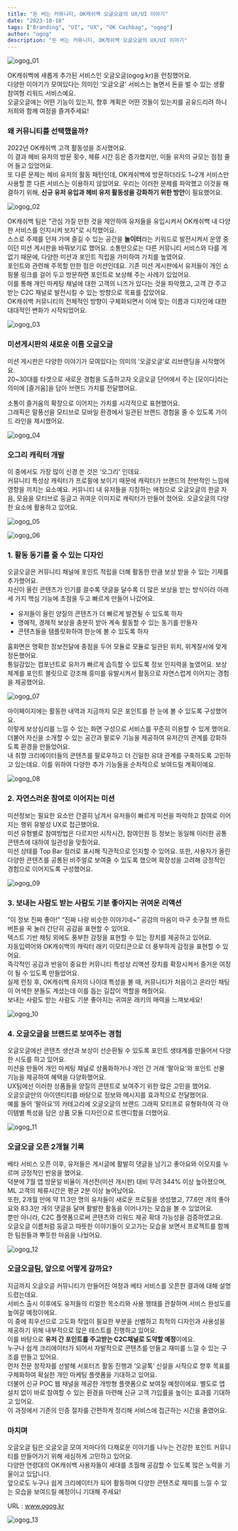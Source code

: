 ```yaml
---
title: "돈 버는 커뮤니티, OK캐쉬백 오글오글의 UX/UI 이야기"
date: "2023-10-18"
tags: ["Branding", "UI", "UX", "OK Cashbag", "ogog"]
author: "ogog"
description: "돈 버는 커뮤니티, OK캐쉬백 오글오글의 UX/UI 이야기"
---
```


![ogog_01](./ogog_01.png)

OK캐쉬백에 새롭게 추가된 서비스인 오글오글(ogog.kr)을 런칭했어요.  
다양한 이야기가 모여있다는 의미인 ‘오글오글' 서비스는 놀면서 돈을 벌 수 있는 생활 참여형 리워드 서비스예요.  
오글오글에는 어떤 기능이 있는지, 향후 계획은 어떤 것들이 있는지를 공유드리려 하니 저희와 함께 여정을 즐겨주세요!

### 왜 커뮤니티를 선택했을까?

2022년 OK캐쉬백 고객 활동성을 조사했어요.  
이 결과 헤비 유저의 방문 횟수, 체류 시간 등은 증가했지만, 미들 유저의 규모는 점점 줄어 들고 있었어요.  
또 다른 문제는 헤비 유저의 활동 패턴인데, OK캐쉬백에 방문하더라도 1~2개 서비스만 사용할 뿐 다른 서비스는 이용하지 않았어요.
우리는 이러한 문제를 파악했고 이것을 해결하기 위해, **신규 유저 유입과 헤비 유저 활동성을 강화하기 위한 방안**이 필요했어요.

![ogog_02](./ogog_02.png)

OK캐쉬백 팀은 "관심 가질 만한 것을 제안하여 유저들을 유입시켜서 OK캐쉬백 내 다양한 서비스를 인지시켜 보자"로 시작했어요.  
스스로 주제를 던져 가며 즐길 수 있는 공간을 **놀이터**라는 키워드로 발전시켜서 운영 중이던 미션 게시판을 바꿔보기로 했어요.
소통만으로는 다른 커뮤니티 서비스와 다를 게 없기 때문에, 다양한 미션과 포인트 적립을 가미하여 가치를 높였어요.  
포인트와 관련해 주목할 만한 점은 미션인데요. 기존 미션 게시판에서 유저들이 개인 쇼핑몰 링크를 걸어 두고 방문하면 포인트로 보상해 주는 사례가 있었어요.  
이를 통해 개인 마케팅 채널에 대한 고객의 니즈가 있다는 것을 파악했고, 고객 간 주고 받는 C2C 채널로 발전시킬 수 있는 방향으로 목표를 잡았어요.  
OK캐쉬백 커뮤니티의 전체적인 방향이 구체화되면서 이에 맞는 이름과 디자인에 대한 대대적인 변화가 시작되었어요.

![ogog_03](./ogog_03.png)

### 미션게시판의 새로운 이름 오글오글

미션 게시판은 다양한 이야기가 모여있다는 의미의 ‘오글오글’로 리브랜딩을 시작했어요.  
20~30대를 타겟으로 새로운 경험을 도출하고자 오글오글 단어에서 주는 [모이다]라는 의미에 [즐거움]을 담아 브랜드 가치를 전달했어요.

소통이 즐거움의 확장으로 이어지는 가치를 시각적으로 표현했어요.   
그래픽은 말풍선을 모티브로 모바일 환경에서 일관된 브랜드 경험을 줄 수 있도록 가이드 라인을 제시했어요.

![ogog_04](./ogog_04.png)

### 오그리 캐릭터 개발

이 중에서도 가장 많이 신경 쓴 것은 ‘오그리' 인데요.  
커뮤니티 특성상 캐릭터가 프로필에 보이기 때문에 캐릭터가 브랜드의 전반적인 느낌에 영향을 끼치는 요소예요.
커뮤니티 내 유저들을 지칭하는 애칭으로 오글오글의 한글 자음, 모음을 모티브로 둥글고 귀여운 이미지로 캐릭터가 만들어 졌어요.
오글오글의 다양한 요소에 활용하고 있어요.

![ogog_05](./ogog_05.png)

![ogog_06](./ogog_06.png)

### 1. 활동 동기를 줄 수 있는 디자인

오글오글은 커뮤니티 채널에 포인트 적립을 더해 활동한 만큼 보상 받을 수 있는 기제를 추가했어요.  
자신이 올린 콘텐츠가 인기를 끌수록 댓글을 달수록 더 많은 보상을 받는 방식이라 아래 세 가지 핵심 기능에 초점을 두고 빠르게 만들어 나갔어요.

* 유저들이 올린 양질의 콘텐츠가 더 빠르게 발견될 수 있도록 하자
* 명예적, 경제적 보상을 충분히 받아 계속 활동할 수 있는 동기를 만들자
* 콘텐츠들을 템플릿화하여 한눈에 볼 수 있도록 하자

홈화면은 명확한 정보전달에 중점을 두어 모듈로 모듈로 일관된 위치, 위계질서에 맞게 정돈했어요.  
통일감있는 컴포넌트로 유저가 빠르게 습득할 수 있도록 정보 인지력을 높였어요.
보상체계를 포인트 블릿으로 강조해 흥미를 유발시켜서 활동으로 자연스럽게 이어지는 경험을 제공했어요.

![ogog_07](./ogog_07.png)

마이페이지에는 활동한 내역과 지금까지 모은 포인트를 한 눈에 볼 수 있도록 구성했어요.  
이렇게 보상심리를 느낄 수 있는 화면 구성으로 서비스를 꾸준히 이용할 수 있게 했어요.
더불어 자신을 소개할 수 있는 공간과 팔로우 기능을 제공하여 유저간의 관계를 강화하도록 환경을 만들었어요.  
내 취향 크리에이터들의 콘텐츠를 팔로우하고 더 긴밀한 유대 관계를 구축하도록 고민하고 있는데요. 이를 위하여 다양한 추가 기능들을 순차적으로 보여드릴 계획이예요.

![ogog_08](./ogog_08.png)

### 2. 자연스러운 참여로 이어지는 미션

미션정보는 필요한 요소만 간결히 남겨서 유저들이 빠르게 미션을 파악하고 참여로 이어지는 행위 유발성 UX로 접근했어요.  
미션 유형별로 참여방법은 다르지만 시작시간, 참여인원 등 정보는 동일해 이러한 공통 콘텐츠에 대하여 일관성을 맞췄어요.  
미션 상태를 Top Bar 컬러로 표시해 직관적으로 인지할 수 있어요. 또한, 사용자가 올린 다양한 콘텐츠를 공통된 비주얼로 보여줄 수 있도록 했으며 확장성을 고려해 긍정적인 경험으로 이어지도록 구성했어요.

![ogog_09](./ogog_09.png)

### 3. 보내는 사람도 받는 사람도 기분 좋아지는 귀여운 리액션

“이 정보 진짜 좋아!” “진짜 나랑 비슷한 이야기네~” 공감의 마음이 마구 솟구칠 땐 하트 버튼을 꾹 눌러 간단히 공감을 표현할 수 있어요.  
텍스트 기반 채팅 외에도 풍부한 감정을 표현할 수 있는 장치를 제공하고 있어요.  
자동입력어와 OK캐쉬백의 캐릭터 래키 이모티콘으로 더 풍부하게 감정을 표현할 수 있어요.  
즉각적인 공감과 반응이 중요한 커뮤니티 특성상 리액션 장치를 확장시켜서 즐거운 여정이 될 수 있도록 만들었어요.  
실제 런칭 후, OK캐쉬백 유저의 나이대 특성을 볼 때, 커뮤니티가 처음이고 온라인 채팅이 어색한 분들도 계셨는데 이를 돕는 길잡이 역할을 해줬어요.  
보내는 사람도 받는 사람도 기분 좋아지는 귀여운 래키의 매력을 느껴보세요!

![ogog_10](./ogog_10.png)

### 4. 오글오글을 브랜드로 보여주는 경험

오글오글에선 콘텐츠 생산과 보상이 선순환될 수 있도록 포인트 생태계를 만들어서 다양한 시도를 하고 있어요.  
미션을 만들어 개인 마케팅 채널로 상품화하거나 개인 간 거래 ‘팔아요'와 포인트 선물 기능을 제공하여 혜택을 다양화했어요.  
UX팀에선 이러한 상품들을 양질의 콘텐트로 보여주기 위한 많은 고민을 했어요.  
오글오글만의 아이덴티티를 바탕으로 정보와 메시지를 효과적으로 전달했어요.  
예를 들어 ‘팔아요’의 카테고리에 오글오글의 브랜드 그래픽 모티프로 유형화하여 각 아이템별 특성을 담은 상품 모듈 디자인으로 트렌디함을 더했어요.  

![ogog_11](./ogog_11.png)

### 오글오글 오픈 2개월 기록

베타 서비스 오픈 이후, 유저들은 게시글에 활발히 댓글을 남기고 좋아요와 이모지를 누르며 긍정적인 반응을 했어요.  
덕분에 7월 앱 방문일 비율이 개선전(미션 개시판) 대비 무려 344% 이상 높아졌으며, ML 고객의 체류시간은 평균 2분 이상 늘어났어요.  
또한, 2개월 만에 약 11.3만 명의 유저들이 새로운 프로필을 생성했고, 77.6만 개의 좋아요와 83.3만 개의 댓글을 달며 활발한 활동을 이어나가는 모습을 볼 수 있었어요.  
뿐만 아니라, C2C 플랫폼으로써 콘텐츠와 리워드 제공 확대 가능성을 검증하였고요.  
오글오글 이름처럼 둥글고 따뜻한 이야기들이 오고가는 모습을 보면서 프로젝트를 함께 한 팀원들과 뿌듯한 마음을 나눴어요.  

![ogog_12](./ogog_12.png)

### 오글오글팀, 앞으로 어떻게 갈까요?

지금까지 오글오글 커뮤니티가 만들어진 여정과 베타 서비스를 오픈한 결과에 대해 설명드렸는데요.  
서비스 출시 이후에도 유저들의 리얼한 목소리와 사용 행태를 관찰하며 서비스 완성도를 높여갈 예정이에요.  
이 중에 최우선으로 고도화 작업이 필요한 부분을 선별하고 최적의 디자인과 사용성을 제공하기 위해 내부적으로 많은 테스트를 진행하고 있어요.  
이를 바탕으로 **유저 간 포인트를 주고받는 C2C채널로 도약할 예정**이에요.  
누구나 쉽게 크리에이터가 되어서 자발적으로 콘텐츠를 만들고 재미를 느낄 수 있는 구조를 만들고 있어요.  
먼저 전문 창작자를 선발해 서포터즈 활동 진행과 ‘오글톡’ 신설을 시작으로 향후 목표를 구체화하여 확실한 개인 마케팅 플랫폼을 기대하고 있어요.  
더불어 신규 POC 웹 채널을 제공한 개방형 플랫폼으로 보여질 예정이에요. 별도로 앱 설치 없이 바로 참여할 수 있는 환경을 마련해 신규 고객 가입률을 높이는 효과를 기대하고 있어요.  
이 과정에서 기존의 인증 절차를 간편하게 정리해 서비스에 접근하는 시간을 줄였어요.  

### 마치며

오글오글 팀은 오글오글 모여 저마다의 다채로운 이야기를 나누는 건강한 포인트 커뮤니티를 만들어가기 위해 세심하게 고민하고 있어요.  
다양한 연령대의 OK캐쉬백 사용자들이 세대를 초월해 공감할 수 있도록 많은 노력을 기울이고 있답니다.  
앞으로도 누구나 쉽게 크리에이터가 되어 활동하며 다양한 콘텐츠로 재미를 느낄 수 있는 모습을 보여드릴 예정이니 기대해 주세요!  

URL : www.ogog.kr

![ogog_13](./ogog_13.png)